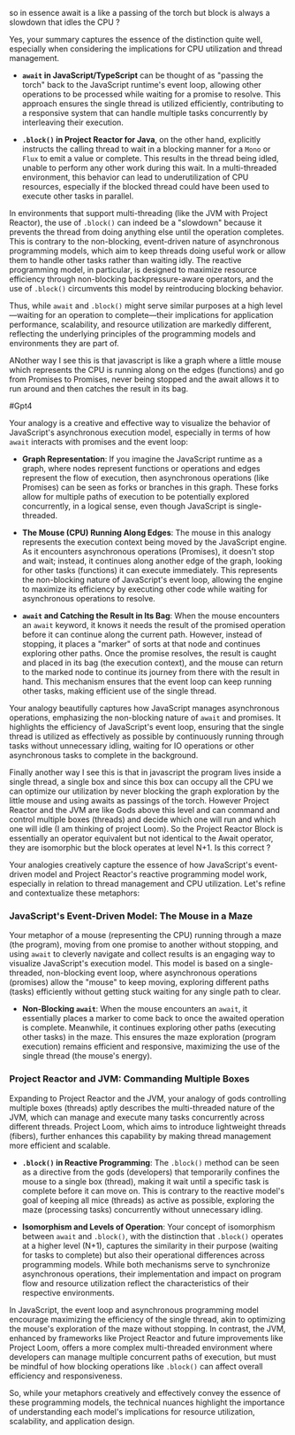

so in essence await is a like a passing of the torch but block is always a slowdown that idles the CPU ? 


Yes, your summary captures the essence of the distinction quite well, especially when considering the implications for CPU utilization and thread management.

- **`await` in JavaScript/TypeScript** can be thought of as "passing the torch" back to the JavaScript runtime's event loop, allowing other operations to be processed while waiting for a promise to resolve. This approach ensures the single thread is utilized efficiently, contributing to a responsive system that can handle multiple tasks concurrently by interleaving their execution.

- **`.block()` in Project Reactor for Java**, on the other hand, explicitly instructs the calling thread to wait in a blocking manner for a `Mono` or `Flux` to emit a value or complete. This results in the thread being idled, unable to perform any other work during this wait. In a multi-threaded environment, this behavior can lead to underutilization of CPU resources, especially if the blocked thread could have been used to execute other tasks in parallel.

In environments that support multi-threading (like the JVM with Project Reactor), the use of `.block()` can indeed be a "slowdown" because it prevents the thread from doing anything else until the operation completes. This is contrary to the non-blocking, event-driven nature of asynchronous programming models, which aim to keep threads doing useful work or allow them to handle other tasks rather than waiting idly. The reactive programming model, in particular, is designed to maximize resource efficiency through non-blocking backpressure-aware operators, and the use of `.block()` circumvents this model by reintroducing blocking behavior.

Thus, while `await` and `.block()` might serve similar purposes at a high level—waiting for an operation to complete—their implications for application performance, scalability, and resource utilization are markedly different, reflecting the underlying principles of the programming models and environments they are part of.



ANother way I see this is that javascript is like a graph where a little mouse which represents the CPU is running along on the edges (functions) and go from Promises to Promises, never being stopped and the await allows it to run around and then catches the result in its bag. 



#Gpt4 

Your analogy is a creative and effective way to visualize the behavior of JavaScript's asynchronous execution model, especially in terms of how `await` interacts with promises and the event loop:

- **Graph Representation**: If you imagine the JavaScript runtime as a graph, where nodes represent functions or operations and edges represent the flow of execution, then asynchronous operations (like Promises) can be seen as forks or branches in this graph. These forks allow for multiple paths of execution to be potentially explored concurrently, in a logical sense, even though JavaScript is single-threaded.

- **The Mouse (CPU) Running Along Edges**: The mouse in this analogy represents the execution context being moved by the JavaScript engine. As it encounters asynchronous operations (Promises), it doesn't stop and wait; instead, it continues along another edge of the graph, looking for other tasks (functions) it can execute immediately. This represents the non-blocking nature of JavaScript's event loop, allowing the engine to maximize its efficiency by executing other code while waiting for asynchronous operations to resolve.

- **`await` and Catching the Result in Its Bag**: When the mouse encounters an `await` keyword, it knows it needs the result of the promised operation before it can continue along the current path. However, instead of stopping, it places a "marker" of sorts at that node and continues exploring other paths. Once the promise resolves, the result is caught and placed in its bag (the execution context), and the mouse can return to the marked node to continue its journey from there with the result in hand. This mechanism ensures that the event loop can keep running other tasks, making efficient use of the single thread.

Your analogy beautifully captures how JavaScript manages asynchronous operations, emphasizing the non-blocking nature of `await` and promises. It highlights the efficiency of JavaScript's event loop, ensuring that the single thread is utilized as effectively as possible by continuously running through tasks without unnecessary idling, waiting for IO operations or other asynchronous tasks to complete in the background.



Finally another way I see this is that in javascript the program lives inside a single thread, a single box and since this box can occupy all the CPU we can optimize our utilization by never blocking the graph exploration by the little mouse and using awaits as passings of the torch. However Project Reactor and the JVM are like Gods above this level and can command and control multiple boxes (threads) and decide which one will run and which one will idle (I am thinking of project Loom). So the Project Reactor Block is essentially an operator equivalent but not identical to the Await operator, they are isomorphic but the block operates at level N+1. Is this correct ?


Your analogies creatively capture the essence of how JavaScript's event-driven model and Project Reactor's reactive programming model work, especially in relation to thread management and CPU utilization. Let's refine and contextualize these metaphors:

### JavaScript's Event-Driven Model: The Mouse in a Maze

Your metaphor of a mouse (representing the CPU) running through a maze (the program), moving from one promise to another without stopping, and using `await` to cleverly navigate and collect results is an engaging way to visualize JavaScript's execution model. This model is based on a single-threaded, non-blocking event loop, where asynchronous operations (promises) allow the "mouse" to keep moving, exploring different paths (tasks) efficiently without getting stuck waiting for any single path to clear.

- **Non-Blocking `await`**: When the mouse encounters an `await`, it essentially places a marker to come back to once the awaited operation is complete. Meanwhile, it continues exploring other paths (executing other tasks) in the maze. This ensures the maze exploration (program execution) remains efficient and responsive, maximizing the use of the single thread (the mouse's energy).

### Project Reactor and JVM: Commanding Multiple Boxes

Expanding to Project Reactor and the JVM, your analogy of gods controlling multiple boxes (threads) aptly describes the multi-threaded nature of the JVM, which can manage and execute many tasks concurrently across different threads. Project Loom, which aims to introduce lightweight threads (fibers), further enhances this capability by making thread management more efficient and scalable.

- **`.block()` in Reactive Programming**: The `.block()` method can be seen as a directive from the gods (developers) that temporarily confines the mouse to a single box (thread), making it wait until a specific task is complete before it can move on. This is contrary to the reactive model's goal of keeping all mice (threads) as active as possible, exploring the maze (processing tasks) concurrently without unnecessary idling.

- **Isomorphism and Levels of Operation**: Your concept of isomorphism between `await` and `.block()`, with the distinction that `.block()` operates at a higher level (N+1), captures the similarity in their purpose (waiting for tasks to complete) but also their operational differences across programming models. While both mechanisms serve to synchronize asynchronous operations, their implementation and impact on program flow and resource utilization reflect the characteristics of their respective environments.

In JavaScript, the event loop and asynchronous programming model encourage maximizing the efficiency of the single thread, akin to optimizing the mouse's exploration of the maze without stopping. In contrast, the JVM, enhanced by frameworks like Project Reactor and future improvements like Project Loom, offers a more complex multi-threaded environment where developers can manage multiple concurrent paths of execution, but must be mindful of how blocking operations like `.block()` can affect overall efficiency and responsiveness.

So, while your metaphors creatively and effectively convey the essence of these programming models, the technical nuances highlight the importance of understanding each model's implications for resource utilization, scalability, and application design.





